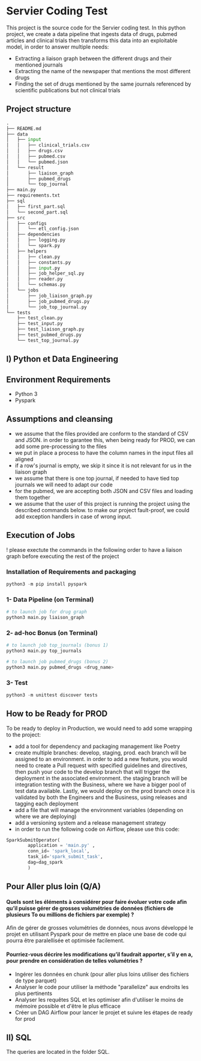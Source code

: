 # Servier Coding Test
This project is the source code for the Servier coding test.
In this python project, we create a data pipeline that ingests data of drugs, pubmed articles and clinical trials
then transforms this data into an exploitable model, in order to answer multiple needs:
- Extracting a liaison graph between the different drugs and their mentioned journals
- Extracting the name of the newspaper that mentions the most different drugs 
- Finding the set of drugs mentioned by the same journals referenced by scientific publications but not clinical trials
## Project structure

```python
.
├── README.md
├── data
│   ├── input
│   │   ├── clinical_trials.csv
│   │   ├── drugs.csv
│   │   ├── pubmed.csv
│   │   └── pubmed.json
│   └── result
│       ├── liaison_graph
│       ├── pubmed_drugs
│       └── top_journal
├── main.py
├── requirements.txt
├── sql
│   ├── first_part.sql
│   └── second_part.sql
├── src
│   ├── configs
│   │   └── etl_config.json
│   ├── dependencies
│   │   ├── logging.py
│   │   └── spark.py
│   ├── helpers
│   │   ├── clean.py
│   │   ├── constants.py
│   │   ├── input.py
│   │   ├── job_helper_sql.py
│   │   ├── reader.py
│   │   └── schemas.py
│   └── jobs
│       ├── job_liaison_graph.py
│       ├── job_pubmed_drugs.py
│       └── job_top_journal.py
└── tests
    ├── test_clean.py
    ├── test_input.py
    ├── test_liaison_graph.py
    ├── test_pubmed_drugs.py
    └── test_top_journal.py

```
## I) Python et Data Engineering

##  Environment Requirements

- Python 3
- Pyspark

## Assumptions and cleansing
- we assume that the files provided are conform to the standard of CSV and JSON. in order to garantee this, when being ready for PROD, we can add some pre-processing to the files
- we put in place a process to have the column names in the input files all aligned
- if a row's journal is empty, we skip it since it is not relevant for us in the liaison graph
- we assume that there is one top journal, if needed to have tied top journals we will need to adapt our code
- for the pubmed, we are accepting both JSON and CSV files and loading them together
- we assume that the user of this project is running the project using the described commands below. to make our project fault-proof, we could add exception handlers in case of wrong input.


## Execution of Jobs
! please exectute the commands in the following order to have a liaison graph 
before executing the rest of the project

### Installation of Requirements and packaging
```python
python3 -m pip install pyspark
```

### 1- Data Pipeline (on Terminal)
```python
# to launch job for drug graph
python3 main.py liaison_graph
```

### 2- ad-hoc Bonus (on Terminal)
```python
# to launch job top_journals (bonus 1)
python3 main.py top_journals

# to launch job pubmed_drugs (bonus 2)
python3 main.py pubmed_drugs <drug_name>
```

### 3- Test

```python
python3 -m unittest discover tests
```

## How to be Ready for PROD

To be ready to deploy in Production, we would need to add some wrapping to the project:
- add a tool for dependency and packaging management like Poetry
- create multiple branches: develop, staging, prod. each branch will be assigned to an environment.
in order to add a new feature, you would need to create a Pull request with specified guidelines and
directives, then push your code to the develop branch that will trigger the deployment in the associated
environment. the staging branch will be integration testing with the Business, where we have a bigger pool 
of test data available. Lastly, we would deploy on the prod branch once it is validated by both the Engineers
and the Business, using releases and tagging each deployment
- add a file that will manage the environment variables (depending on where we are deploying)
- add a versioning system and a release management strategy
- in order to run the following code on Airflow, please use this code:
```python
SparkSubmitOperator(
		application = 'main.py' ,
		conn_id= 'spark_local', 
		task_id='spark_submit_task', 
		dag=dag_spark
		)
```

## Pour Aller plus loin (Q/A)

#### Quels sont les éléments à considérer pour faire évoluer votre code afin qu’il puisse gérer de grosses volumétries de données (fichiers de plusieurs To ou millions de fichiers par exemple) ?
Afin de gérer de grosses volumétries de données, nous avons développé le projet en utilisant Pyspark pour de mettre
en place une base de code qui pourra être paralellisée et optimisée facilement.
#### Pourriez-vous décrire les modifications qu’il faudrait apporter, s’il y en a, pour prendre en considération de telles volumétries ?
- Ingérer les données en chunk (pour aller plus loins utiliser des fichiers de type parquet) 
- Analyser le code pour utiliser la méthode "parallelize" aux endroits les plus pertinents
- Analyser les requêtes SQL et les optimiser afin d'utiliser le moins de mémoire possible et d'être le plus efficace
- Créer un DAG Airflow pour lancer le projet et suivre les étapes de ready for prod


## II) SQL

The queries are located in the folder SQL.
